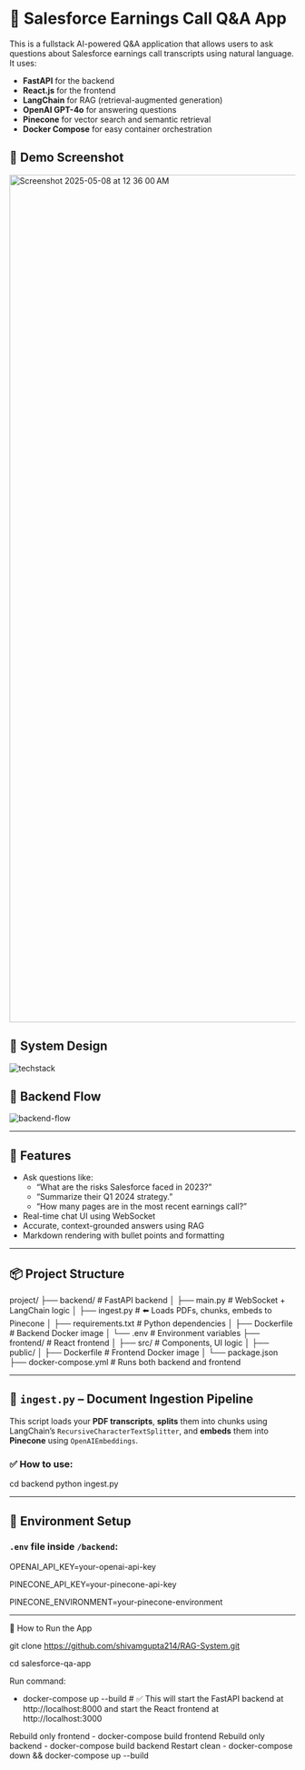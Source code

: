# 🤖 Salesforce Earnings Call Q&A App

This is a fullstack AI-powered Q&A application that allows users to ask questions about Salesforce earnings call transcripts using natural language. It uses:

- **FastAPI** for the backend
- **React.js** for the frontend
- **LangChain** for RAG (retrieval-augmented generation)
- **OpenAI GPT-4o** for answering questions
- **Pinecone** for vector search and semantic retrieval
- **Docker Compose** for easy container orchestration


## 📸 Demo Screenshot

<img width="1491" alt="Screenshot 2025-05-08 at 12 36 00 AM" src="https://github.com/user-attachments/assets/01b13283-d59c-4181-892d-a742535b9152" />

## 📸 System Design

![techstack](https://github.com/user-attachments/assets/2e44d07e-8e31-4c6f-8ba4-e7192165a852)

## 📸 Backend Flow

![backend-flow](https://github.com/user-attachments/assets/461bc440-f179-4b8f-9afa-630e12db993c)


---

## 🧠 Features

- Ask questions like:
  - “What are the risks Salesforce faced in 2023?”
  - “Summarize their Q1 2024 strategy.”
  - “How many pages are in the most recent earnings call?”
- Real-time chat UI using WebSocket
- Accurate, context-grounded answers using RAG
- Markdown rendering with bullet points and formatting

---

## 📦 Project Structure
project/
├── backend/ # FastAPI backend
│ ├── main.py # WebSocket + LangChain logic
│ ├── ingest.py # ⬅️ Loads PDFs, chunks, embeds to Pinecone
│ ├── requirements.txt # Python dependencies
│ ├── Dockerfile # Backend Docker image
│ └── .env # Environment variables
├── frontend/ # React frontend
│ ├── src/ # Components, UI logic
│ ├── public/
│ ├── Dockerfile # Frontend Docker image
│ └── package.json
├── docker-compose.yml # Runs both backend and frontend

---


## 🧾 `ingest.py` – Document Ingestion Pipeline

This script loads your **PDF transcripts**, **splits** them into chunks using LangChain’s `RecursiveCharacterTextSplitter`, and **embeds** them into **Pinecone** using `OpenAIEmbeddings`.

### ✅ How to use:

cd backend
python ingest.py

---

## 🔐 Environment Setup

### `.env` file inside `/backend`:

OPENAI_API_KEY=your-openai-api-key

PINECONE_API_KEY=your-pinecone-api-key

PINECONE_ENVIRONMENT=your-pinecone-environment

---
🚀 How to Run the App

git clone https://github.com/shivamgupta214/RAG-System.git

cd salesforce-qa-app

Run command: 
- docker-compose up --build  # ✅ This will start the FastAPI backend at http://localhost:8000 and start the React frontend at http://localhost:3000

  
Rebuild only frontend - docker-compose build frontend
Rebuild only backend - docker-compose build backend
Restart clean - docker-compose down && docker-compose up --build


